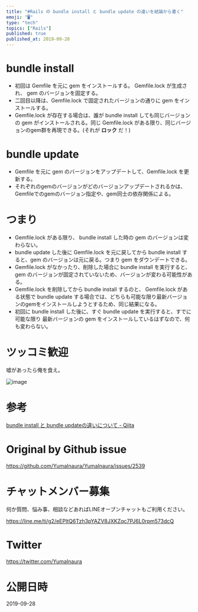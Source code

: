 ```yaml
---
title: "#Rails の bundle install と bundle update の違いを結論から書く"
emoji: "🖥"
type: "tech"
topics: ["Rails"]
published: true
published_at: 2019-09-28
---
```


# bundle install

- 初回は Gemfile を元に gem をインストールする。 Gemfile.lock が生成され、 gem のバージョンを固定する。
- 二回目以降は、Gemfile.lock で固定されたバージョンの通りに gem をインストールする。
- Gemfile.lock が存在する場合は、誰が bundle install しても同じバージョンの gem がインストールされる。同じ Gemfile.lock がある限り、同じバージョンのgem群を再現できる。(それが **ロック** だ！)

# bundle update

- Gemfile を元に gem のバージョンをアップデートして、Gemfile.lock を更新する。
- それぞれのgemのバージョンがどのバージョンアップデートされるかは、Gemfileでのgemのバージョン指定や、gem同士の依存関係による。

# つまり

- Gemfile.lock がある限り、 bundle install した時の gem のバージョンは変わらない。
- bundle update した後に Gemfile.lock を元に戻してから bundle install すると、gem のバージョンは元に戻る。つまり gem をダウンデートできる。
- Gemfile.lock がなかったり、削除した場合に bundle install を実行すると、gem のバージョンが固定されていないため、バージョンが変わる可能性がある。
- Gemfile.lock を削除してから bundle install するのと、 Gemfile.lock がある状態で bundle update する場合では、どちらも可能な限り最新バージョンのgemをインストールしようとするため、同じ結果になる。
- 初回に bundle install した後に、すぐ bundle update を実行すると、すでに可能な限り 最新バージョンの gem をインストールしているはずなので、何も変わらない。

# ツッコミ歓迎

嘘があったら俺を食え。

![image](https://user-images.githubusercontent.com/13635059/65807092-dd5b4b00-e1c7-11e9-9ee5-c433913cf84d.png)

# 参考

[bundle install と bundle updateの違いについて - Qiita](https://qiita.com/lasershow/items/1a048d03ddaaba98171e)

# Original by Github issue

https://github.com/YumaInaura/YumaInaura/issues/2539








<!-- Update From Qiita API -->

# チャットメンバー募集


何か質問、悩み事、相談などあればLINEオープンチャットもご利用ください。

https://line.me/ti/g2/eEPltQ6Tzh3pYAZV8JXKZqc7PJ6L0rpm573dcQ





# Twitter


https://twitter.com/YumaInaura


<!-- Update From Qiita API -->



# 公開日時

2019-09-28

